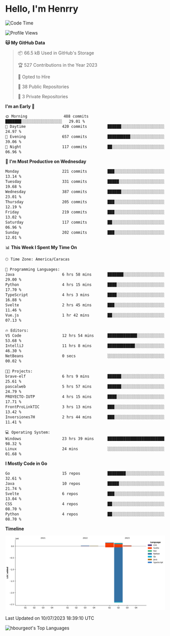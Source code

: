 # Hello, I'm Henrry

<!--START_SECTION:waka-->
![Code Time](http://img.shields.io/badge/Code%20Time-789%20hrs%2026%20mins-blue)

![Profile Views](http://img.shields.io/badge/Profile%20Views-13-blue)

**🐱 My GitHub Data** 

> 📦 66.5 kB Used in GitHub's Storage 
 > 
> 🏆 527 Contributions in the Year 2023
 > 
> 💼 Opted to Hire
 > 
> 📜 38 Public Repositories 
 > 
> 🔑 3 Private Repositories 
 > 
**I'm an Early 🐤** 

```text
🌞 Morning                488 commits         ███████░░░░░░░░░░░░░░░░░░   29.01 % 
🌆 Daytime                420 commits         ██████░░░░░░░░░░░░░░░░░░░   24.97 % 
🌃 Evening                657 commits         ██████████░░░░░░░░░░░░░░░   39.06 % 
🌙 Night                  117 commits         ██░░░░░░░░░░░░░░░░░░░░░░░   06.96 % 
```
📅 **I'm Most Productive on Wednesday** 

```text
Monday                   221 commits         ███░░░░░░░░░░░░░░░░░░░░░░   13.14 % 
Tuesday                  331 commits         █████░░░░░░░░░░░░░░░░░░░░   19.68 % 
Wednesday                387 commits         ██████░░░░░░░░░░░░░░░░░░░   23.01 % 
Thursday                 205 commits         ███░░░░░░░░░░░░░░░░░░░░░░   12.19 % 
Friday                   219 commits         ███░░░░░░░░░░░░░░░░░░░░░░   13.02 % 
Saturday                 117 commits         ██░░░░░░░░░░░░░░░░░░░░░░░   06.96 % 
Sunday                   202 commits         ███░░░░░░░░░░░░░░░░░░░░░░   12.01 % 
```


📊 **This Week I Spent My Time On** 

```text
🕑︎ Time Zone: America/Caracas

💬 Programming Languages: 
Java                     6 hrs 58 mins       ███████░░░░░░░░░░░░░░░░░░   29.00 % 
Python                   4 hrs 15 mins       ████░░░░░░░░░░░░░░░░░░░░░   17.70 % 
TypeScript               4 hrs 3 mins        ████░░░░░░░░░░░░░░░░░░░░░   16.88 % 
Svelte                   2 hrs 45 mins       ███░░░░░░░░░░░░░░░░░░░░░░   11.46 % 
Vue.js                   1 hr 42 mins        ██░░░░░░░░░░░░░░░░░░░░░░░   07.13 % 

🔥 Editors: 
VS Code                  12 hrs 54 mins      █████████████░░░░░░░░░░░░   53.68 % 
IntelliJ                 11 hrs 8 mins       ████████████░░░░░░░░░░░░░   46.30 % 
NetBeans                 0 secs              ░░░░░░░░░░░░░░░░░░░░░░░░░   00.02 % 

🐱‍💻 Projects: 
brave-elf                6 hrs 9 mins        ██████░░░░░░░░░░░░░░░░░░░   25.61 % 
pascalweb                5 hrs 57 mins       ██████░░░░░░░░░░░░░░░░░░░   24.79 % 
PROYECTO-IUTP            4 hrs 15 mins       ████░░░░░░░░░░░░░░░░░░░░░   17.71 % 
FrontProLinkTIC          3 hrs 13 mins       ███░░░░░░░░░░░░░░░░░░░░░░   13.42 % 
Inversiones7H            2 hrs 44 mins       ███░░░░░░░░░░░░░░░░░░░░░░   11.41 % 

💻 Operating System: 
Windows                  23 hrs 39 mins      █████████████████████████   98.32 % 
Linux                    24 mins             ░░░░░░░░░░░░░░░░░░░░░░░░░   01.68 % 
```

**I Mostly Code in Go** 

```text
Go                       15 repos            ████████░░░░░░░░░░░░░░░░░   32.61 % 
Java                     10 repos            █████░░░░░░░░░░░░░░░░░░░░   21.74 % 
Svelte                   6 repos             ███░░░░░░░░░░░░░░░░░░░░░░   13.04 % 
CSS                      4 repos             ██░░░░░░░░░░░░░░░░░░░░░░░   08.70 % 
Python                   4 repos             ██░░░░░░░░░░░░░░░░░░░░░░░   08.70 % 
```



**Timeline**

![Lines of Code chart](https://raw.githubusercontent.com/hbourgeot/hbourgeot/main/assets/bar_graph.png)


 Last Updated on 10/07/2023 18:39:10 UTC
<!--END_SECTION:waka-->

![hbourgeot's Top Languages](https://github-readme-stats.vercel.app/api/top-langs/?username=hbourgeot&theme=transparent&show_icons=true&hide_border=false&layout=donut&hide=css)
